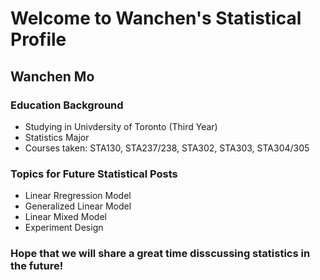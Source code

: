 # Welcome to Wanchen's Statistical Profile

## Wanchen Mo
### Education Background
- Studying in Univdersity of Toronto (Third Year)
- Statistics Major
- Courses taken: STA130, STA237/238, STA302, STA303, STA304/305

### Topics for Future Statistical Posts
- Linear Rregression Model
- Generalized Linear Model
- Linear Mixed Model
- Experiment Design

### Hope that we will share a great time disscussing statistics in the future!
